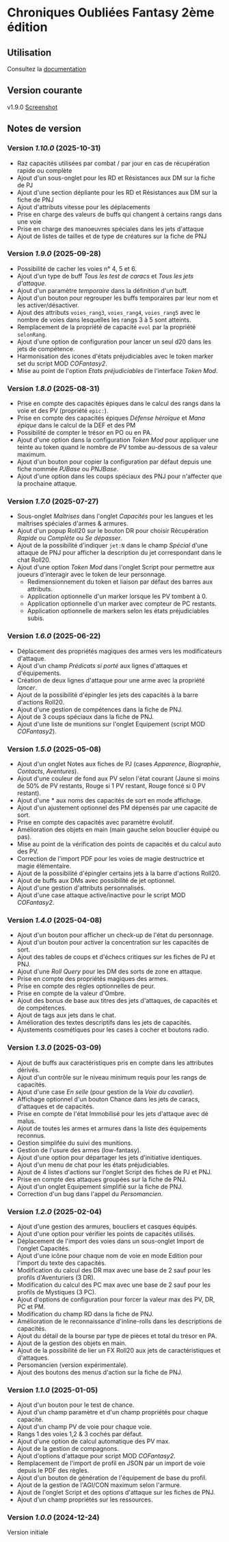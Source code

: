 # Chroniques Oubliées Fantasy 2ème édition

## Utilisation

Consultez la [documentation](https://stephaned68.github.io/COF2e/)

## Version courante

v1.9.0 [Screenshot](cof2e.png)

## Notes de version

### Version _1.10.0_ (2025-10-31)

- Raz capacités utilisées par combat / par jour en cas de récupération rapide ou complète
- Ajout d'un sous-onglet pour les RD et Résistances aux DM sur la fiche de PJ
- Ajout d'une section dépliante pour les RD et Résistances aux DM sur la fiche de PNJ
- Ajout d'attributs vitesse pour les déplacements
- Prise en charge des valeurs de buffs qui changent à certains rangs dans une voie
- Prise en charge des manoeuvres spéciales dans les jets d'attaque
- Ajout de listes de tailles et de type de créatures sur la fiche de PNJ

### Version _1.9.0_ (2025-09-28)

- Possibilité de cacher les voies n° 4, 5 et 6.
- Ajout d'un type de buff _Tous les test de caracs_ et _Tous les jets d'attaque_.
- Ajout d'un paramètre _temporaire_ dans la définition d'un buff.
- Ajout d'un bouton pour regrouper les buffs temporaires par leur nom et les activer/désactiver.
- Ajout des attributs `voies_rang3`, `voies_rang4`, `voies_rang5` avec le nombre de voies dans lesquelles les rangs 3 à 5 sont atteints.
- Remplacement de la propriété de capacité `evol` par la propriété `selonRang`.
- Ajout d'une option de configuration pour lancer un seul d20 dans les jets de compétence.
- Harmonisation des icones d'états préjudiciables avec le token marker set du script MOD _COFantasy2_.
- Mise au point de l'option _Etats préjudiciables_ de l'interface _Token Mod_.

### Version _1.8.0_ (2025-08-31)

- Prise en compte des capacités épiques dans le calcul des rangs dans la voie et des PV (propriété `epic:`).
- Prise en compte des capacités épiques _Défense héroïque_ et _Mana épique_ dans le calcul de la DEF et des PM
- Possibilité de compter le trésor en PO ou en PA.
- Ajout d'une option dans la configuration _Token Mod_ pour appliquer une teinte au token quand le nombre de PV tombe au-dessous de sa valeur maximum.
- Ajout d'un bouton pour copier la configuration par défaut depuis une fiche nommée _PJBase_ ou _PNJBase_.
- Ajout d'une option dans les coups spéciaux des PNJ pour n'affecter que la prochaine attaque.

### Version _1.7.0_ (2025-07-27)

- Sous-onglet _Maîtrises_ dans l'onglet _Capacités_ pour les langues et les maîtrises spéciales d'armes & armures.
- Ajout d'un popup Roll20 sur le bouton DR pour choisir Récupération _Rapide_ ou _Complète_ ou _Se dépasser_.
- Ajout de la possibilité d'indiquer `jet:N` dans le champ _Spécial_ d'une attaque de PNJ pour afficher la description du jet correspondant dans le chat Roll20.
- Ajout d'une option _Token Mod_ dans l'onglet Script pour permettre aux joueurs d'interagir avec le token de leur personnage.
  - Redimensionnement du token et liaison par défaut des barres aux attributs.
  - Application optionnelle d'un marker lorsque les PV tombent à 0.
  - Application optionnelle d'un marker avec compteur de PC restants.
  - Application optionnelle de markers selon les états préjudiciables subis.

### Version _1.6.0_ (2025-06-22)

- Déplacement des propriétés magiques des armes vers les modificateurs d'attaque.
- Ajout d'un champ _Prédicats si porté_ aux lignes d'attaques et d'équipements.
- Création de deux lignes d'attaque pour une arme avec la propriété _lancer_.
- Ajout de la possibilité d'épingler les jets des capacités à la barre d'actions Roll20.
- Ajout d'une gestion de compétences dans la fiche de PNJ.
- Ajout de 3 coups spéciaux dans la fiche de PNJ.
- Ajout d'une liste de munitions sur l'onglet Equipement (script MOD _COFantasy2_).

### Version _1.5.0_ (2025-05-08)

- Ajout d'un onglet Notes aux fiches de PJ (cases _Apparence_, _Biographie_, _Contacts_, _Aventures_).
- Ajout d'une couleur de fond aux PV selon l'état courant (Jaune si moins de 50% de PV restants, Rouge si 1 PV restant, Rouge foncé si 0 PV restant).
- Ajout d'une * aux noms des capacités de sort en mode affichage.
- Ajout d'un ajustement optionnel des PM dépensés par une capacité de sort.
- Prise en compte des capacités avec paramètre évolutif.
- Amélioration des objets en main (main gauche selon bouclier équipé ou pas).
- Mise au point de la vérification des points de capacités et du calcul auto des PV.
- Correction de l'import PDF pour les voies de magie destructrice et magie élémentaire.
- Ajout de la possibilité d'épingler certains jets à la barre d'actions Roll20.
- Ajout de buffs aux DMs avec possibilité de jet optionnel.
- Ajout d'une gestion d'attributs personnalisés.
- Ajout d'une case attaque active/inactive pour le script MOD _COFantasy2_.

### Version _1.4.0_ (2025-04-08)

- Ajout d'un bouton pour afficher un check-up de l'état du personnage.
- Ajout d'un bouton pour activer la concentration sur les capacités de sort.
- Ajout des tables de coups et d'échecs critiques sur les fiches de PJ et PNJ.
- Ajout d'une _Roll Query_ pour les DM des sorts de zone en attaque.
- Prise en compte des propriétés magiques des armes.
- Prise en compte des règles optionnelles de peur.
- Prise en compte de la valeur d'Ombre.
- Ajout des bonus de base aux titres des jets d'attaques, de capacités et de compétences.
- Ajout de tags aux jets dans le chat.
- Amélioration des textes descriptifs dans les jets de capacités.
- Ajustements cosmétiques pour les cases à cocher et boutons radio.

### Version _1.3.0_ (2025-03-09)

- Ajout de buffs aux caractéristiques pris en compte dans les attributes dérivés.
- Ajout d'un contrôle sur le niveau minimum requis pour les rangs de capacités.
- Ajout d'une case _En selle_ (pour gestion de la _Voie du cavalier_).
- Affichage optionnel d'un bouton Chance dans les jets de caracs, d'attaques et de capacités.
- Prise en compte de l'état Immobilisé pour les jets d'attaque avec dé malus.
- Ajout de toutes les armes et armures dans la liste des équipements reconnus.
- Gestion simplifée du suivi des munitions.
- Gestion de l'usure des armes (low-fantasy).
- Ajout d'une option pour départager les jets d'initiative identiques.
- Ajout d'un menu de chat pour les états préjudiciables.
- Ajout de 4 listes d'actions sur l'onglet Script des fiches de PJ et PNJ.
- Prise en compte des attaques groupées sur la fiche de PNJ.
- Ajout d'un onglet Equipement simplifié sur la fiche de PNJ.
- Correction d'un bug dans l'appel du _Persomancien_.

### Version _1.2.0_ (2025-02-04)

- Ajout d'une gestion des armures, boucliers et casques équipés.
- Ajout d'une option pour vérifier les points de capacités utilisés.
- Déplacement de l'import des voies dans un sous-onglet Import de l'onglet Capacités.
- Ajout d'une icône pour chaque nom de voie en mode Edition pour l'import du texte des capacités.
- Modification du calcul des DR max avec une base de 2 sauf pour les profils d'Aventuriers (3 DR).
- Modification du calcul des PC max avec une base de 2 sauf pour les profils de Mystiques (3 PC).
- Ajout d'options de configuration pour forcer la valeur max des PV, DR, PC et PM.
- Modification du champ RD dans la fiche de PNJ.
- Amélioration de le reconnaissance d'inline-rolls dans les descriptions de capacités.
- Ajout du détail de la bourse par type de pièces et total du trésor en PA.
- Ajout de la gestion des objets en main.
- Ajout de la possibilité de lier un FX Roll20 aux jets de caractéristiques et d'attaques.
- Persomancien (version expérimentale).
- Ajout des boutons des menus d'action sur la fiche de PNJ.

### Version _1.1.0_ (2025-01-05)

- Ajout d'un bouton pour le test de chance.
- Ajout d'un champ paramètre et d'un champ propriétés pour chaque capacité.
- Ajout d'un champ PV de voie pour chaque voie.
- Rangs 1 des voies 1,2 & 3 cochés par défaut.
- Ajout d'une option de calcul automatique des PV max.
- Ajout de la gestion de compagnons.
- Ajout d'options d'attaque pour script MOD _COFantasy2_.
- Remplacement de l'import de profil en JSON par un import de voie depuis le PDF des règles.
- Ajout d'un bouton de génération de l'équipement de base du profil.
- Ajout de la gestion de l'AGI/CON maximum selon l'armure.
- Ajout de l'onglet Script et des options d'attaque sur les fiches de PNJ.
- Ajout d'un champ propriétés sur les ressources.

### Version _1.0.0_ (2024-12-24)

Version initiale
